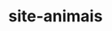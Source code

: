 # site-animais
<a href= "https://yuri010409.github.io/site-animais/panda/"></a>

<a href= "https://yuri010409.github.io/site-animais/foca/"></a>

